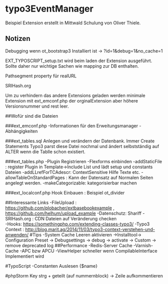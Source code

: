 # typo3EventManager

Beispiel Extension erstellt in Mittwald Schulung  von Oliver Thiele. 



## Notizen
Debugging wenn ot_bootstrap3 Installiert ist -> ?id=1&debug=1&no_cache=1

EXT_TYPOSCRIPT_setup.txt wird beim laden der Extension ausgeführt.
Sollte daher nur wichtige Sachen wie mapping zur DB enthalten. 

Pathsegment property für realURL 

SRIHash.org


Um zu verhindern das andere Extensions geladen werden minimale Extension mit ext_emconf.php der orginalExtension aber höhere Versionsnummer und rest leer.

##Wofür sind die Dateien

  ###ext_emconf.php 
	-Informationen für den Erweitungsmanager 
	-Abhängigkeiten
	
  ###ext_tables.sql	
  	 Anlegen und verändern der Datenbank. 
  	 Immer Create Statements Typo3 parst diese Datei nochmal und ändert selbstständig auf ALTER wenn die Tablle  schon existiert.
  
  ###ext_tables.php
  	-Plugin Registrieren
  	-Flexforms	einbinden
  	-addStaticFile : register Plugin in Template->Include List und lädt setup und constants Dateien 
     -addLLrefForTCAdescr: ContextSensitive Hilfe Texte etc.
     -allowTableOnStandardPages : Kann der Datensatz auf Normalen Seiten angelegt werden. 
     -makeCategorizable: kategorisierbar machen   

  	
  	
  	
  ###ext_localconf.php 
  	Hook Einbauen : Beispiel ot_divider 
  	
  
  
##Interessante Links 
	-FileUpload : https://github.com/plobacher/extbasebookexample , https://github.com/helhum/upload_example
	-Datenschutz: Shariff
	-SRIHash.org : CDN Dateien auf Veränderung checken	
	-Hooks: https://somethingphp.com/extending-classes-typo3/
	-Typo3 Context : http://blog.marit.ag/2014/11/03/typo3-context-verstehen-und-anwenden/
#Tips
	-System Cache Leeren aktivieren ->Installtool-> Configuration Preset -> Debugsettings -> debug -> activate -> Custom -> remove deprecated log 
##Performance 
	-Redis-Server Cache 
	-Varnish-Cache
	-APC bzw APCU
	-ViewHelper schneller wenn CompilableInterface Implementiert wird 

 



	



#TypoScript 
	-Constanten Auslesen {$name}








#phpStorm Key
 strg + geteilt (auf nummernblock) -> Zeile aufkommentieren


